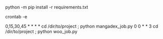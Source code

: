 python -m pip install -r requirements.txt

crontab -e

0,15,30,45 * * * * cd /dir/to/project ; python mangadex_job.py
0 0 * * 3 cd /dir/to/project ; python woo_job.py
